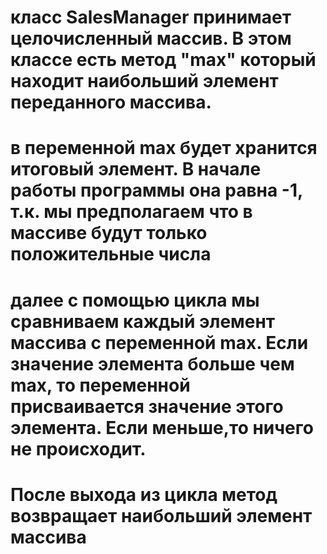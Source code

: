 # класс SalesManager принимает целочисленный массив. В этом классе есть метод "max" который находит наибольший элемент переданного массива.
# в переменной max будет хранится итоговый элемент. В начале работы программы она равна -1, т.к. мы предполагаем что в массиве будут только положительные числа
# далее с помощью цикла мы сравниваем каждый элемент массива с переменной max. Если значение элемента больше чем max, то переменной присваивается значение этого элемента. Если меньше,то ничего не происходит.
# После выхода из цикла метод возвращает наибольший элемент массива